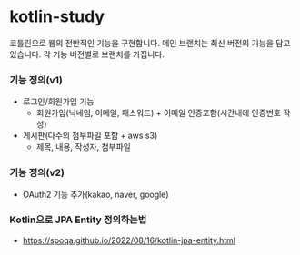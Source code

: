# kotlin-study

코틀린으로 웹의 전반적인 기능을 구현합니다. 
메인 브랜치는 최신 버전의 기능을 담고 있습니다.
각 기능 버전별로 브랜치를 가집니다.


### 기능 정의(v1)
- 로그인/회원가입 기능
  - 회원가입(닉네임, 이메일, 패스워드) + 이메일 인증포함(시간내에 인증번호 작성)
- 게시판(다수의 첨부파일 포함 + aws s3)
  - 제목, 내용, 작성자, 첨부파일


### 기능 정의(v2)
- OAuth2 기능 추가(kakao, naver, google)



### Kotlin으로 JPA Entity 정의하는법
- https://spoqa.github.io/2022/08/16/kotlin-jpa-entity.html
